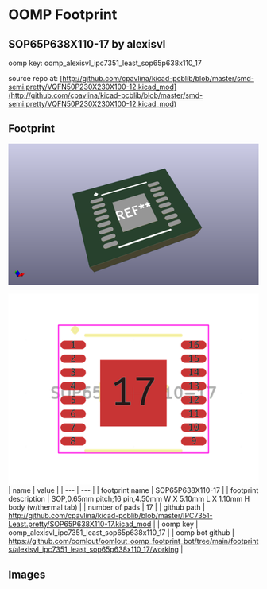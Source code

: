 # OOMP Footprint  
## SOP65P638X110-17  by alexisvl  
  
oomp key: oomp_alexisvl_ipc7351_least_sop65p638x110_17  
  
source repo at: [http://github.com/cpavlina/kicad-pcblib/blob/master/smd-semi.pretty/VQFN50P230X230X100-12.kicad_mod](http://github.com/cpavlina/kicad-pcblib/blob/master/smd-semi.pretty/VQFN50P230X230X100-12.kicad_mod)  
## Footprint  
  
[![working_kicad_pcb_3d.png](working_kicad_pcb_3d_600.png)](working_kicad_pcb_3d.png)  
  
[![working.png](working_600.png)](working.png)  
| name | value | 
| --- | --- | 
| footprint name | SOP65P638X110-17 | 
| footprint description | SOP,0.65mm pitch;16 pin,4.50mm W X 5.10mm L X 1.10mm H body (w/thermal tab) | 
| number of pads | 17 | 
| github path | http://github.com/cpavlina/kicad-pcblib/blob/master/IPC7351-Least.pretty/SOP65P638X110-17.kicad_mod | 
| oomp key | oomp_alexisvl_ipc7351_least_sop65p638x110_17 | 
| oomp bot github | https://github.com/oomlout/oomlout_oomp_footprint_bot/tree/main/footprints/alexisvl_ipc7351_least_sop65p638x110_17/working | 
## Images  
